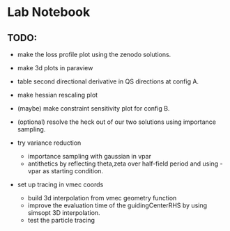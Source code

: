 
# Lab Notebook

## TODO:
- make the loss profile plot using the zenodo solutions.
- make 3d plots in paraview
- table second directional derivative in QS directions at config A.
- make hessian rescaling plot
- (maybe) make constraint sensitivity plot for config B.
- (optional) resolve the heck out of our two solutions using importance sampling.

- try variance reduction
  - importance sampling with gaussian in vpar
  - antithetics by reflecting theta,zeta over half-field period and using -vpar as starting condition.
- set up tracing in vmec coords
  - build 3d interpolation from vmec geometry function
  - improve the evaluation time of the guidingCenterRHS by using simsopt 3D interpolation.
  - test the particle tracing


